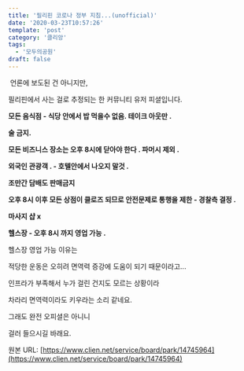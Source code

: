 ```yaml
---
title: '필리핀 코로나 정부 지침...(unofficial)'
date: '2020-03-23T10:57:26'
template: 'post'
category: '클리앙'
tags: 
  - '모두의공원'
draft: false
---
```


 언론에 보도된 건 아니지만, 

필리핀에서 사는 걸로 추정되는 한 커뮤니티 유저 피셜입니다.

  

**모든 음식점 - 식당 안에서 밥 먹을수 없음. 테이크 아웃만 .**

**술 금지.**

**모든 비즈니스 장소는 오후 8시에 닫아야 한다 . 파머시 제외 .** 

**외국인 관광객 . - 호텔안에서 나오지 말것 .** 

**조만간 담배도 판매금지**

**오후 8시 이후 모든 상점이 클로즈 되므로 안전문제로 통행을 제한 - 경찰측 결정 .** 

**마사지 샵 x** 

**헬스장 - 오후 8시 까지 영업 가능 .** 

  

헬스장 영업 가능 이유는 

적당한 운동은 오히려 면역력 증강에 도움이 되기 때문이라고...

인프라가 부족해서 누가 걸린 건지도 모르는 상황이라

차라리 면역력이라도 키우라는 소리 같네요. 

  

그래도 완전 오피셜은 아니니

걸러 들으시길 바래요.

원본 URL: [https://www.clien.net/service/board/park/14745964](https://www.clien.net/service/board/park/14745964)